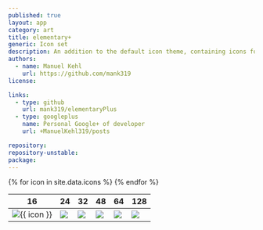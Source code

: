 ```yaml
---
published: true
layout: app
category: art
title: elementary+
generic: Icon set
description: An addition to the default icon theme, containing icons for several third party applications that resemble the elementary style.
authors: 
  - name: Manuel Kehl
    url: https://github.com/mank319
license:

links:
  - type: github
    url: mank319/elementaryPlus
  - type: googleplus
    name: Personal Google+ of developer
    url: +ManuelKehl319/posts

repository:
repository-unstable:
package:
---
```


<table class="tablesorter icons">
  <thead>
    <tr>
      <th>16</th>
      <th>24</th>
      <th>32</th>
      <th>48</th>
      <th>64</th>
      <th>128</th>
    </tr>
  </thead>
  <tbody>
    {% for icon in site.data.icons %}
      <tr id="{{ icon }}">
        <td><img src="./apps/16/{{ icon }}.svg"/>{{ icon }}</td>
        <td><img src="./apps/24/{{ icon }}.svg"/></td>
        <td><img src="./apps/32/{{ icon }}.svg"/></td>
        <td><img src="./apps/48/{{ icon }}.svg"/></td>
        <td><img src="./apps/64/{{ icon }}.svg"/></td>
        <td><img src="./apps/128/{{ icon }}.svg"/></td>
      </tr>
    {% endfor %}
  </tbody>
</table>